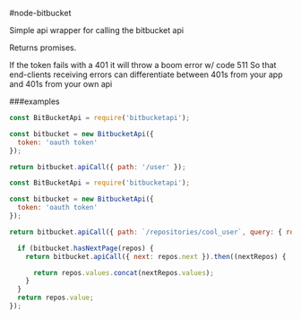 #node-bitbucket

Simple api wrapper for calling the bitbucket api

Returns promises.

If the token fails with a 401 it will throw a boom error w/ code 511
So that end-clients receiving errors can differentiate between 401s from
your app and 401s from your own api


###examples

```javascript
const BitBucketApi = require('bitbucketapi');

const bitbucket = new BitbucketApi({
  token: 'oauth token'
});

return bitbucket.apiCall({ path: '/user' });
```

```javascript
const BitBucketApi = require('bitbucketapi');

const bitbucket = new BitbucketApi({
  token: 'oauth token'
});

return bitbucket.apiCall({ path: `/repositories/cool_user`, query: { role: 'member' } }).then((repos) => {

  if (bitbucket.hasNextPage(repos) {
    return bitbucket.apiCall({ next: repos.next }).then((nextRepos) {

      return repos.values.concat(nextRepos.values);
    }
  }
  return repos.value;
});
```
